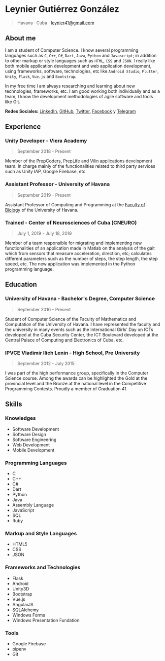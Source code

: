 # Leynier Gutiérrez González

> Havana · Cuba · leynier41@gmail.com

## About me

I am a student of Computer Science. I know several programming languages such as `C`, `C++`, `C#`, `Dart`, `Java`, `Python` and `Javascript`; in addition to other markup or style languages such as `HTML`, `CSS` and `JSON`. I really like both mobile application development and web application development, using frameworks, software, technologies, etc like `Android Studio`, `Flutter`, `Unity`, `Flask`, `Vue.js` and `Bootstrap`.

In my free time I am always researching and learning about new technologies, frameworks, etc. I am good working both individually and as a team, I know the development methodologies of agile software and tools like Git.

**Redes Sociales:** [LinkedIn](https://www.linkedin.com/in/leynier), [GitHub](https://github.com/leynier), [Twitter](https://twitter.com/leynier41), [Facebook](https://www.facebook.com/leynier41) y [Telegram](https://t.me/leynier)

## Experience

### Unity Developer - Viera Academy

> September 2018 - Present

Member of the [PrepCoders](https://viera.academy/prepcoders), [PrepLife](https://viera.academy) and [Vilin](https://viera.academy/vilin) applications development team. In charge mainly of the functionalities related to third party services such as Unity IAP, Google Firebase, etc.

### Assistant Professor - University of Havana

> September 2019 - Present

Assistant Professor of Computing and Programming at the [Faculty of Biology](https://www.fbio.uh.cu) of the University of Havana.

### Trained - Center of Neurosciences of Cuba (CNEURO)

> July 1, 2019 - July 18, 2019

Member of a team responsible for migrating and implementing new functionalities of an application made in Matlab on the analysis of the gait which from sensors that measure acceleration, direction, etc; calculates different parameters such as the number of steps, the step length, the step speed, etc. The new application was implemented in the Python programming language.

## Education

### University of Havana - Bachelor's Degree, Computer Science

> September 2016 - Present

Student of Computer Science of the Faculty of Mathematics and Computation of the University of Havana. I have represented the faculty and the university in many events such as the International Girls' Day on ICTs developed at the Cuba Security Center, the ICT Boulevard developed at the Central Palace of Computing and Electronics of Cuba, etc.

### IPVCE Vladimir Ilich Lenin - High School, Pre University

> September 2012 - July 2015

I was part of the high performance group, specifically in the Computer Science course. Among the awards can be highlighted the Gold at the provincial level and the Bronze at the national level in the Competitive Programming Contests. Proudly a member of Graduation 41.

## Skills

### Knowledges

- Software Development
- Software Design
- Software Engineering
- Web Development
- Mobile Development

### Programming Languages

- C
- C++
- C#
- Dart
- Python
- Java
- Assembly Language
- JavaScript
- SQL
- Ruby

### Markup and Style Languages

- HTML5
- CSS
- JSON

### Frameworks and Technologies

- Flask
- Android
- Unity3D
- Bootstrap
- Vue.js
- AngularJS
- SQLAlchemy
- Windows Forms
- Windows Presentation Fundation

### Tools

- Google Firebase
- pipenv
- Git
